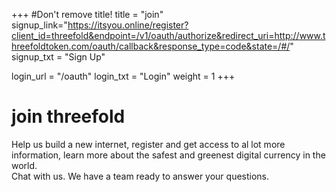 +++
#Don't remove title!
title = "join"
signup_link="https://itsyou.online/register?client_id=threefold&endpoint=/v1/oauth/authorize&redirect_uri=http://www.threefoldtoken.com/oauth/callback&response_type=code&state=/#/"
signup_txt = "Sign Up"

login_url = "/oauth"
login_txt = "Login"
weight = 1
+++
# join threefold

Help us build a new internet, register and get access to al lot more information, learn more about the safest and greenest digital currency in the world.
<br>
Chat with us. We have a team ready to answer your questions.